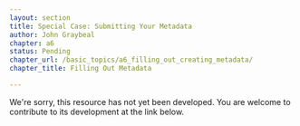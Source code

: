 ```yaml
---
layout: section
title: Special Case: Submitting Your Metadata
author: John Graybeal
chapter: a6
status: Pending
chapter_url: /basic_topics/a6_filling_out_creating_metadata/
chapter_title: Filling Out Metadata

---
```

We're sorry, this resource has not yet been developed. You are welcome to contribute to its development at the link below.
